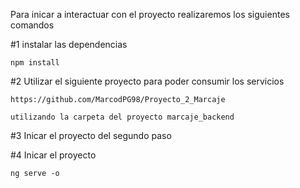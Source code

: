 Para inicar a interactuar con el proyecto realizaremos los siguientes comandos

#1 instalar las dependencias

    npm install

#2 Utilizar el siguiente proyecto para poder consumir los servicios

    https://github.com/MarcodPG98/Proyecto_2_Marcaje

    utilizando la carpeta del proyecto marcaje_backend

#3 Inicar el proyecto del segundo paso

#4 Inicar el proyecto

    ng serve -o